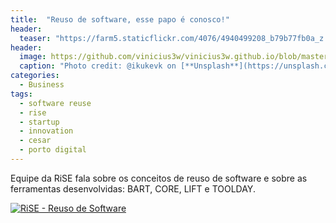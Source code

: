 ```yaml
---
title:  "Reuso de software, esse papo é conosco!"
header:
  teaser: "https://farm5.staticflickr.com/4076/4940499208_b79b77fb0a_z.jpg"
header:
  image: https://github.com/vinicius3w/vinicius3w.github.io/blob/master/images/header-by-jesus-kiteque-224069.jpg
  caption: "Photo credit: @ikukevk on [**Unsplash**](https://unsplash.com/photos/w7ZyuGYNpRQ)"
categories: 
  - Business
tags:
  - software reuse
  - rise
  - startup
  - innovation
  - cesar
  - porto digital
---
```


Equipe da RiSE fala sobre os conceitos de reuso de software e sobre as ferramentas desenvolvidas: BART, CORE, LIFT e TOOLDAY.

[![RiSE - Reuso de Software](https://img.youtube.com/vi/fwuSjYFDkKc/0.jpg)](http://www.youtube.com/watch?v=fwuSjYFDkKc)
